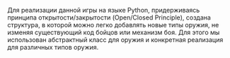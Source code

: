 Для реализации данной игры на языке Python, 
придерживаясь принципа открытости/закрытости 
(Open/Closed Principle), создана структура, в которой можно 
легко добавлять новые типы оружия, не изменяя существующий 
код бойцов или механизм боя. Для этого мы использован
абстрактный класс для оружия и конкретная реализация 
для различных типов оружия.

 

